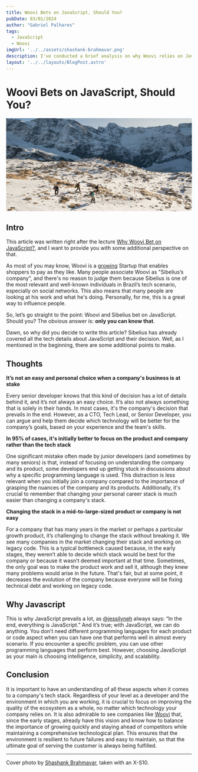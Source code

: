 ```yaml
---
title: Woovi Bets on JavaScript, Should You?
pubDate: 03/01/2024
author: "Gabriel Palhares"
tags:
  - JavaScript
  - Woovi
imgUrl: '../../assets/shashank-brahmavar.png'
description: I've conducted a brief analysis on why Woovi relies on JavaScript and whether you should too. 
layout: '../../layouts/BlogPost.astro'
---
```

# Woovi Bets on JavaScript, Should You?

![Blog folder](../../assets/shashank-brahmavar.png)

## Intro

This article was written right after the lecture [Why Woovi Bet on JavaScript?](https://dev.to/woovi/why-woovi-bets-in-javascript-5fn4), and I want to provide you with some additional perspective on that.

As most of you may know, Woovi is a [growing](https://twitter.com/sseraphini/status/1735329935869313363?s=20) Startup that enables shoppers to pay as they like. Many people associate Woovi as "Sibelius’s company", and there's no reason to judge them because Sibelius is one of the most relevant and well-known individuals in Brazil’s tech scenario, especially on social networks. This also means that many people are looking at his work and what he's doing. Personally, for me, this is a great way to influence people.

So, let’s go straight to the point: Woovi and Sibelius bet on JavaScript. Should you? The obvious answer is: **only you can know that**.

Dawn, so why did you decide to write this article? Sibelius has already covered all the tech details about JavaScript and their decision. Well, as I mentioned in the beginning, there are some additional points to make.

## Thoughts
**It’s not an easy and personal choice when a company's business is at stake**

Every senior developer knows that this kind of decision has a lot of details behind it, and it’s not always an easy choice. It’s also not always something that is solely in their hands. In most cases, it's the company's decision that prevails in the end. However, as a CTO, Tech Lead, or Senior Developer, you can argue and help them decide which technology will be better for the company’s goals, based on your experience and the team's skills.

**In 95% of cases, it's initially better to focus on the product and company rather than the tech stack**

One significant mistake often made by junior developers (and sometimes by many seniors) is that, instead of focusing on understanding the company and its product, some developers end up getting stuck in discussions about why a specific programming language is used. This distraction is less relevant when you initially join a company compared to the importance of grasping the nuances of the company and its products. Additionally, it's crucial to remember that changing your personal career stack is much easier than changing a company's stack.

**Changing the stack in a mid-to-large-sized product or company is not easy**

For a company that has many years in the market or perhaps a particular growth product, it’s challenging to change the stack without breaking it. We see many companies in the market changing their stack and working on legacy code. This is a typical bottleneck caused because, in the early stages, they weren’t able to decide which stack would be best for the company or because it wasn’t deemed important at that time. Sometimes, the only goal was to make the product work and sell it, although they knew many problems would arise in the future. That's fair, but at some point, it decreases the evolution of the company because everyone will be fixing technical debt and working on legacy code.

## Why Javascript

This is why JavaScript prevails a lot, as [@jessilyneh](https://twitter.com/jessilyneh) always says: “In the end, everything is JavaScript.” And it’s true; with JavaScript, we can do anything. You don’t need different programming languages for each product or code aspect when you can have one that performs well in almost every scenario. If you encounter a specific problem, you can use other programming languages that perform best. However, choosing JavaScript as your main is choosing intelligence, simplicity, and scalability.

## Conclusion

It is important to have an understanding of all these aspects when it comes to a company's tech stack. Regardless of your level as a developer and the environment in which you are working, it is crucial to focus on improving the quality of the ecosystem as a whole, no matter which technology your company relies on. It is also admirable to see companies like [Woovi](https://woovi.com/) that, since the early stages, already have this vision and know how to balance the importance of growing quickly and staying ahead of competitors while maintaining a comprehensive technological plan. This ensures that the environment is resilient to future failures and easy to maintain, so that the ultimate goal of serving the customer is always being fulfilled.

---

Cover photo by [Shashank Brahmavar](https://www.pexels.com/pt-br/@shashank-brahmavar-737732917/), taken with an X-S10.